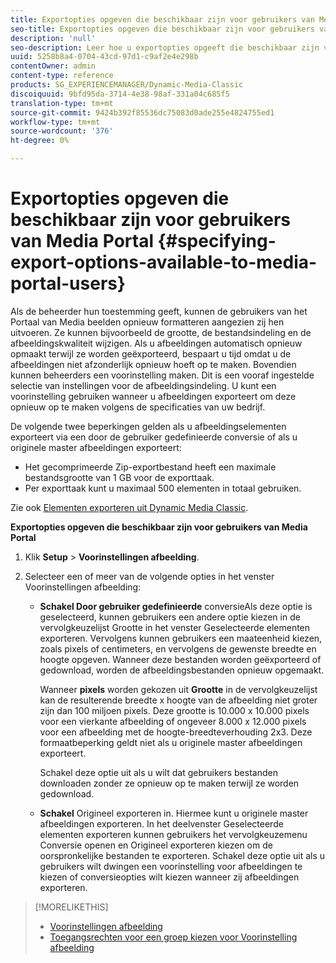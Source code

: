 ```yaml
---
title: Exportopties opgeven die beschikbaar zijn voor gebruikers van Media Portal
seo-title: Exportopties opgeven die beschikbaar zijn voor gebruikers van Media Portal
description: 'null'
seo-description: Leer hoe u exportopties opgeeft die beschikbaar zijn voor gebruikers van Media Portal.
uuid: 5258b8a4-0704-43cd-97d1-c9af2e4e298b
contentOwner: admin
content-type: reference
products: SG_EXPERIENCEMANAGER/Dynamic-Media-Classic
discoiquuid: 9bfd95da-3714-4e38-98af-331a04c685f5
translation-type: tm+mt
source-git-commit: 9424b392f85536dc75083d0ade255e4824755ed1
workflow-type: tm+mt
source-wordcount: '376'
ht-degree: 0%

---
```



# Exportopties opgeven die beschikbaar zijn voor gebruikers van Media Portal {#specifying-export-options-available-to-media-portal-users}

Als de beheerder hun toestemming geeft, kunnen de gebruikers van het Portaal van Media beelden opnieuw formatteren aangezien zij hen uitvoeren. Ze kunnen bijvoorbeeld de grootte, de bestandsindeling en de afbeeldingskwaliteit wijzigen. Als u afbeeldingen automatisch opnieuw opmaakt terwijl ze worden geëxporteerd, bespaart u tijd omdat u de afbeeldingen niet afzonderlijk opnieuw hoeft op te maken. Bovendien kunnen beheerders een voorinstelling maken. Dit is een vooraf ingestelde selectie van instellingen voor de afbeeldingsindeling. U kunt een voorinstelling gebruiken wanneer u afbeeldingen exporteert om deze opnieuw op te maken volgens de specificaties van uw bedrijf.

De volgende twee beperkingen gelden als u afbeeldingselementen exporteert via een door de gebruiker gedefinieerde conversie of als u originele master afbeeldingen exporteert:

* Het gecomprimeerde Zip-exportbestand heeft een maximale bestandsgrootte van 1 GB voor de exporttaak.
* Per exporttaak kunt u maximaal 500 elementen in totaal gebruiken.

Zie ook [Elementen exporteren uit Dynamic Media Classic](exporting-assets-from-dmc.md#exporting-assets-from_dmc).

**Exportopties opgeven die beschikbaar zijn voor gebruikers van Media Portal**

1. Klik **Setup** > **Voorinstellingen afbeelding**.
1. Selecteer een of meer van de volgende opties in het venster Voorinstellingen afbeelding:

   * **Schakel Door gebruiker gedefinieerde**
conversieAls deze optie is geselecteerd, kunnen gebruikers een andere optie kiezen in de vervolgkeuzelijst Grootte in het venster Geselecteerde elementen exporteren. Vervolgens kunnen gebruikers een maateenheid kiezen, zoals pixels of centimeters, en vervolgens de gewenste breedte en hoogte opgeven. Wanneer deze bestanden worden geëxporteerd of gedownload, worden de afbeeldingsbestanden opnieuw opgemaakt.

      Wanneer **pixels** worden gekozen uit **Grootte**
in de vervolgkeuzelijst kan de resulterende breedte x hoogte van de afbeelding niet groter zijn dan 100 miljoen pixels. Deze grootte is 10.000 x 10.000 pixels voor een vierkante afbeelding of ongeveer 8.000 x 12.000 pixels voor een afbeelding met de hoogte-breedteverhouding 2x3. Deze formaatbeperking geldt niet als u originele master afbeeldingen exporteert.

      Schakel deze optie uit als u wilt dat gebruikers bestanden downloaden zonder ze opnieuw op te maken terwijl ze worden gedownload.

   * **Schakel**
Origineel exporteren in. Hiermee kunt u originele master afbeeldingen exporteren. In het deelvenster Geselecteerde elementen exporteren kunnen gebruikers het vervolgkeuzemenu Conversie openen en Origineel exporteren kiezen om de oorspronkelijke bestanden te exporteren. Schakel deze optie uit als u gebruikers wilt dwingen een voorinstelling voor afbeeldingen te kiezen of conversieopties wilt kiezen wanneer zij afbeeldingen exporteren.

>[!MORELIKETHIS]
>
>* [Voorinstellingen afbeelding](application-setup.md#image_presets)
>* [Toegangsrechten voor een groep kiezen voor Voorinstelling afbeelding](creating-media-portal-groups.md#choosing_image_preset_access_permissions_for_a_group)

